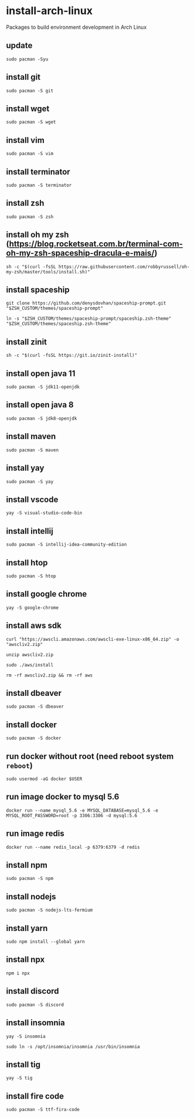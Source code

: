 # install-arch-linux
Packages to build environment development in Arch Linux

## update
`sudo pacman -Syu`

## install git
`sudo pacman -S git`

## install wget
`sudo pacman -S wget`

## install vim
`sudo pacman -S vim`

## install terminator
`sudo pacman -S terminator`

## install zsh
`sudo pacman -S zsh`

## install oh my zsh (https://blog.rocketseat.com.br/terminal-com-oh-my-zsh-spaceship-dracula-e-mais/)
`sh -c "$(curl -fsSL https://raw.githubusercontent.com/robbyrussell/oh-my-zsh/master/tools/install.sh)"`

## install spaceship
`git clone https://github.com/denysdovhan/spaceship-prompt.git "$ZSH_CUSTOM/themes/spaceship-prompt"`

`ln -s "$ZSH_CUSTOM/themes/spaceship-prompt/spaceship.zsh-theme" "$ZSH_CUSTOM/themes/spaceship.zsh-theme"`

## install zinit
`sh -c "$(curl -fsSL https://git.io/zinit-install)"`

## install open java 11
`sudo pacman -S jdk11-openjdk`

## install open java 8
`sudo pacman -S jdk8-openjdk`

## install maven
`sudo pacman -S maven`

## install yay
`sudo pacman -S yay`

## install vscode
`yay -S visual-studio-code-bin`

## install intellij
`sudo pacman -S intellij-idea-community-edition`

## install htop
`sudo pacman -S htop`

## install google chrome
`yay -S google-chrome`

## install aws sdk
`curl "https://awscli.amazonaws.com/awscli-exe-linux-x86_64.zip" -o "awscliv2.zip"`

`unzip awscliv2.zip`

`sudo ./aws/install`

`rm -rf awscliv2.zip && rm -rf aws`

## install dbeaver
`sudo pacman -S dbeaver`

## install docker
`sudo pacman -S docker`

## run docker without root (need reboot system `reboot`)
`sudo usermod -aG docker $USER`

## run image docker to mysql 5.6
`docker run --name mysql_5.6 -e MYSQL_DATABASE=mysql_5.6 -e MYSQL_ROOT_PASSWORD=root -p 3306:3306 -d mysql:5.6`

## run image redis
`docker run --name redis_local -p 6379:6379 -d redis`

## install npm
`sudo pacman -S npm`

## install nodejs
`sudo pacman -S nodejs-lts-fermium`

## install yarn
`sudo npm install --global yarn`  

## install npx
`npm i npx`

## install discord
`sudo pacman -S discord`

## install insomnia
`yay -S insomnia`

`sudo ln -s /opt/insomnia/insomnia /usr/bin/insomnia`

## install tig
`yay -S tig`

## install fire code
`sudo pacman -S ttf-fira-code`
